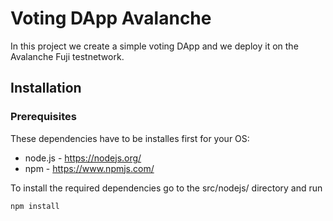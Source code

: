 # Voting DApp Avalanche

In this project we create a simple voting DApp and we deploy it on the Avalanche Fuji testnetwork.

## Installation

### Prerequisites

These dependencies have to be installes first for your OS:

- node.js - https://nodejs.org/
- npm - https://www.npmjs.com/

To install the required dependencies go to the src/nodejs/ directory and run

```bash
npm install
```
